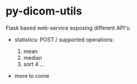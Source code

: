 # py-dicom-utils

Flask based web-service exposing different API's:

 - statistics: POST /<operation>
    supported operations:
      1. mean
      2. median
      3. sort
      4 ...
      
 - more to come
